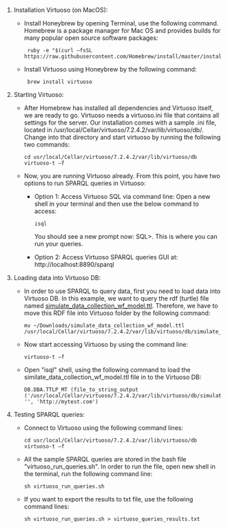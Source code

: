 
1. Installation Virtuoso (on MacOS): 
   - Install Honeybrew by opening Terminal, use the following command. Homebrew is a package manager for Mac OS and provides builds for      many popular open source software packages:
          
          
          ruby -e "$(curl –fsSL https://raw.githubusercontent.com/Homebrew/install/master/install)" 

   - Install Virtuoso using Honeybrew by the following command: 
          
          brew install virtuoso 
          
2. Starting Virtuoso: 
   - After Homebrew has installed all dependencies and Virtuoso itself, we are ready to go. Virtuoso needs a virtuoso.ini file that contains all settings for the server. Our installation comes with a sample .ini file, located in /usr/local/Cellar/virtuoso/7.2.4.2/var/lib/virtuoso/db/. Change into that directory and start virtuoso by running the following two commands: 
    
         cd usr/local/Cellar/virtuoso/7.2.4.2/var/lib/virtuoso/db  
         virtuoso-t –f 
         
   - Now, you are running Virtuoso already. From this point, you have two options to run SPARQL queries in Virtuoso: 
 
      + Option 1: Access Virtuoso SQL via command line: Open a new shell in your terminal and then use the below command to access:
      
	        isql 
          
          You should see a new prompt now: SQL>. This is where you can run your queries.
          
      + Option 2: Access Virtuoso SPARQL queries GUI at: http://localhost:8890/sparql 

3. Loading data into Virtuoso DB:

   - In order to use SPARQL to query data, first you need to load data into Virtuoso DB. In this example, we want to query the rdf (turtle) file named [simulate_data_collection_wf_model.ttl](https://github.com/idaks/DataONE-Prov-Summer-2017/blob/master/examples/simulate_data_collection/RDF-facts/simulate_data_collection_wf_model.ttl). Therefore, we have to move this RDF file into Virtuoso folder by the following command:

         mv ~/Downloads/simulate_data_collection_wf_model.ttl /usr/local/Cellar/virtuoso/7.2.4.2/var/lib/virtuoso/db/simulate_data_collection_wf_model.ttl 
 
   - Now start accessing Virtuoso by using the command line:
   
         virtuoso-t –f 
   
   - Open "isql" shell, using the following command to load the similate_data_collection_wf_model.ttl file in to the Virtuoso DB:
   
         DB.DBA.TTLP_MT (file_to_string_output ('/usr/local/Cellar/virtuoso/7.2.4.2/var/lib/virtuoso/db/simulate_data_collection_wf_model.ttl'), '', 'http://mytest.com')
	 
4. Testing SPARQL queries:
   - Connect to Virtuoso using the following command lines:
   
         cd usr/local/Cellar/virtuoso/7.2.4.2/var/lib/virtuoso/db  
	     virtuoso-t –f 
   - All the sample SPARQL queries are stored in the bash file "virtuoso_run_queries.sh". In order to run the file, open new shell in the terminal, run the following command line:
         
         sh virtuoso_run_queries.sh
   - If you want to export the results to txt file, use the following command lines:
   
         sh virtuoso_run_queries.sh > virtuoso_queries_results.txt
   
